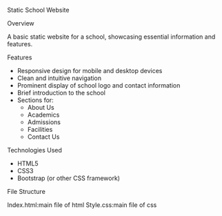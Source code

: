 Static School Website


Overview

A basic static website for a school, showcasing essential information and features.


Features

- Responsive design for mobile and desktop devices
- Clean and intuitive navigation
- Prominent display of school logo and contact information
- Brief introduction to the school
- Sections for:
    - About Us
    - Academics
    - Admissions
    - Facilities
    - Contact Us


Technologies Used

- HTML5
- CSS3
- Bootstrap (or other CSS framework)


File Structure

Index.html:main file of html
Style.css:main file of css
